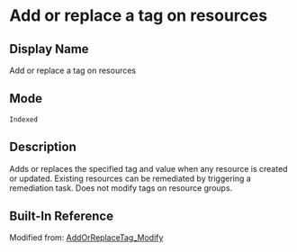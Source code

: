 # Add or replace a tag on resources

## Display Name

Add or replace a tag on resources

## Mode

`Indexed`

## Description

Adds or replaces the specified tag and value when any resource is created or updated. Existing resources can be remediated by triggering a remediation task. Does not modify tags on resource groups.

## Built-In Reference

Modified from: [AddOrReplaceTag_Modify](https://github.com/Azure/azure-policy/blob/master/built-in-policies/policyDefinitions/Tags/AddOrReplaceTag_Modify.json)